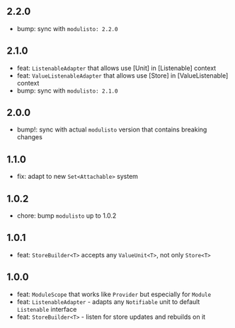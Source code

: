 ## 2.2.0

* bump: sync with `modulisto: 2.2.0`

## 2.1.0

* feat: `ListenableAdapter` that allows use [Unit] in [Listenable] context
* feat: `ValueListenableAdapter` that allows use [Store] in [ValueListenable] context
* bump: sync with `modulisto: 2.1.0`

## 2.0.0

* bump!: sync with actual `modulisto` version that contains breaking changes

## 1.1.0

* fix: adapt to new `Set<Attachable>` system

## 1.0.2

* chore: bump `modulisto` up to 1.0.2

## 1.0.1

* feat: `StoreBuilder<T>` accepts any `ValueUnit<T>`, not only `Store<T>`

## 1.0.0

* feat: `ModuleScope` that works like `Provider` but especially for `Module`
* feat: `ListenableAdapter` - adapts any `Notifiable` unit to default `Listenable` interface
* feat: `StoreBuilder<T>` - listen for store updates and rebuilds on it
